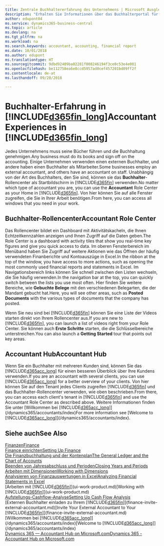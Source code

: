 ```yaml
---
title: Zentrale Buchhaltererfahrung des Unternehmens | Microsoft Ausgleich.
description: "Erhalten Sie Informationen über das Buchhalterportal für  Business Central. und das Buchhalterrollencenter, das interne und externe Buchhalter im Kundenunternehmen unterstützt."
author: edupont04
ms.service: dynamics365-business-central
ms.topic: article
ms.devlang: na
ms.tgt_pltfrm: na
ms.workload: na
ms.search.keywords: accountant, accounting, financial report
ms.date: 10/01/2018
ms.author: edupont
ms.translationtype: HT
ms.sourcegitcommit: 9dbd92409ba02281f008246194f3ce0c53e4e001
ms.openlocfilehash: be112758ea6e8ccd5957ad0cef457201bd09ff2f
ms.contentlocale: de-at
ms.lasthandoff: 09/28/2018

---
```

# <a name="accountant-experiences-in-included365finlongincludesd365finlongmdmd"></a><span data-ttu-id="6e014-103">Buchhalter-Erfahrung in [!INCLUDE[d365fin_long](includes/d365fin_long_md.md)]</span><span class="sxs-lookup"><span data-stu-id="6e014-103">Accountant Experiences in [!INCLUDE[d365fin_long](includes/d365fin_long_md.md)]</span></span>
<span data-ttu-id="6e014-104">Jedes Unternehmens muss seine Bücher führen und die Buchhaltung genehmigen.</span><span class="sxs-lookup"><span data-stu-id="6e014-104">Any business must do its books and sign off on the accounting.</span></span> <span data-ttu-id="6e014-105">Einige Unternehmen verwenden einen externen Buchhalter, und andere haben einen Buchhalter als Mitarbeiter.</span><span class="sxs-lookup"><span data-stu-id="6e014-105">Some businesses employ an external accountant, and others have an accountant on staff.</span></span> <span data-ttu-id="6e014-106">Unabhängig von der Art des Buchhalters, den Sie sind, können sie das **Buchhalter**-Rollencenter als Startbildschirm in [!INCLUDE[d365fin](includes/d365fin_md.md)] verwenden.</span><span class="sxs-lookup"><span data-stu-id="6e014-106">No matter which type of accountant you are, you can use the **Accountant** Role Center as your Home in [!INCLUDE[d365fin](includes/d365fin_md.md)].</span></span> <span data-ttu-id="6e014-107">Von hier können Sie auf alle Fenster zugreifen, die Sie in Ihrer Arbeit benötigen.</span><span class="sxs-lookup"><span data-stu-id="6e014-107">From here, you can access all windows that you need in your work.</span></span>  

## <a name="accountant-role-center"></a><span data-ttu-id="6e014-108">Buchhalter-Rollencenter</span><span class="sxs-lookup"><span data-stu-id="6e014-108">Accountant Role Center</span></span>
<span data-ttu-id="6e014-109">Das Rollencenter bildet ein Dashboard mit Aktivitätskacheln, die Ihnen Echtzeitkennzahlen anzeigen und Ihnen Zugriff auf die Daten geben.</span><span class="sxs-lookup"><span data-stu-id="6e014-109">The Role Center is a dashboard with activity tiles that show you real-time key figures and give you quick access to data.</span></span> <span data-ttu-id="6e014-110">Im oberen Fensterbereich im Menüband haben Sie Zugriff auf weitere Aktionen wie das Öffnen der häufig verwendeten Finanberichte und Kontoauszüge in Excel.</span><span class="sxs-lookup"><span data-stu-id="6e014-110">In the ribbon at the top of the window, you have access to more actions, such as opening the most commonly used financial reports and statements in Excel.</span></span> <span data-ttu-id="6e014-111">Im Navigationsbereich links können Sie schnell zwischen den Listen wechseln, die Sie häufig verwenden.</span><span class="sxs-lookup"><span data-stu-id="6e014-111">In the navigation bar at the top, you can quickly switch between the lists you use most often.</span></span> <span data-ttu-id="6e014-112">Hier finden Sie weitere Bereiche, wie **Gebuchte Belege** mit den verschiedenen Belegarten, die der Mandant gebucht hat.</span><span class="sxs-lookup"><span data-stu-id="6e014-112">Here, you will see other areas, such as **Posted Documents** with the various types of documents that the company has posted.</span></span>  

<span data-ttu-id="6e014-113">Wenn Sie neu sind bei [!INCLUDE[d365fin](includes/d365fin_md.md)] können Sie eine Liste der Videos starten direkt von Ihrem Rollencenter aus.</span><span class="sxs-lookup"><span data-stu-id="6e014-113">If you are new to [!INCLUDE[d365fin](includes/d365fin_md.md)], you can launch a list of videos right from your Role Center.</span></span> <span data-ttu-id="6e014-114">Sie können auch **Erste Schritte** starten, die die Schlüsselbereiche unterstreichen.</span><span class="sxs-lookup"><span data-stu-id="6e014-114">You can also launch a **Getting Started** tour that points out key areas.</span></span>  

## <a name="accountant-hub"></a><span data-ttu-id="6e014-115">Accountant Hub</span><span class="sxs-lookup"><span data-stu-id="6e014-115">Accountant Hub</span></span>
<span data-ttu-id="6e014-116">Wenn Sie ein Buchhalter mit mehreren Kunden sind, können Sie das [!INCLUDE[d365acc_long](includes/d365acc_long_md.md)] für einen besseren Überblick über Ihre Kundens verwenden.</span><span class="sxs-lookup"><span data-stu-id="6e014-116">If you are an accountant with several clients, you can use [!INCLUDE[d365acc_long](includes/d365acc_long_md.md)] for a better overview of your clients.</span></span> <span data-ttu-id="6e014-117">Von hier können Sie auf den Tenant jedes Clients zugreifen [!INCLUDE[d365fin](includes/d365fin_md.md)] und das Buchhalter-Rollencenter verwenden, wie oben beschrieben.</span><span class="sxs-lookup"><span data-stu-id="6e014-117">From there, you can access each client's tenant in [!INCLUDE[d365fin](includes/d365fin_md.md)] and use the Accountant Role Center as described above.</span></span> <span data-ttu-id="6e014-118">Weitere Informationen finden Sie unter [Willkommen bei [!INCLUDE[d365acc_long](includes/d365acc_long_md.md)]](/dynamics365/accountants/index)</span><span class="sxs-lookup"><span data-stu-id="6e014-118">For more information see [Welcome to [!INCLUDE[d365acc_long](includes/d365acc_long_md.md)]](/dynamics365/accountants/index).</span></span>  

## <a name="see-also"></a><span data-ttu-id="6e014-119">Siehe auch</span><span class="sxs-lookup"><span data-stu-id="6e014-119">See Also</span></span>
[<span data-ttu-id="6e014-120">Finanzen</span><span class="sxs-lookup"><span data-stu-id="6e014-120">Finance</span></span>](finance.md)  
[<span data-ttu-id="6e014-121">Finance einrichten</span><span class="sxs-lookup"><span data-stu-id="6e014-121">Setting Up Finance</span></span>](finance-setup-finance.md)  
[<span data-ttu-id="6e014-122">Die Finanzbuchhaltung und der Kontenplan</span><span class="sxs-lookup"><span data-stu-id="6e014-122">The General Ledger and the Chart of Accounts</span></span>](finance-general-ledger.md)  
[<span data-ttu-id="6e014-123">Beenden von Jahresabschluss und Perioden</span><span class="sxs-lookup"><span data-stu-id="6e014-123">Closing Years and Periods</span></span>](year-close-years-periods.md)  
[<span data-ttu-id="6e014-124">Arbeiten mit Dimensionen</span><span class="sxs-lookup"><span data-stu-id="6e014-124">Working with Dimensions</span></span>](finance-dimensions.md)  
[<span data-ttu-id="6e014-125">Analysieren von Finanzauswertungen in Excel</span><span class="sxs-lookup"><span data-stu-id="6e014-125">Analyzing Financial Statements in Excel</span></span>](finance-analyze-excel.md)  
<span data-ttu-id="6e014-126">[Arbeiten mit [!INCLUDE[d365fin](includes/d365fin_md.md)]](ui-work-product.md)</span><span class="sxs-lookup"><span data-stu-id="6e014-126">[Working with [!INCLUDE[d365fin](includes/d365fin_md.md)]](ui-work-product.md)</span></span>  
[<span data-ttu-id="6e014-127">Aufstellungs-Cashflow-Analyse</span><span class="sxs-lookup"><span data-stu-id="6e014-127">Setting Up Cash Flow Analysis</span></span>](finance-setup-cash-flow-analyses.md)  
<span data-ttu-id="6e014-128">[Externen Buchhalter einladen zu Ihrem [!INCLUDE[d365fin](includes/d365fin_md.md)]](finance-invite-external-accountant.md)</span><span class="sxs-lookup"><span data-stu-id="6e014-128">[Invite Your External Accountant to Your [!INCLUDE[d365fin](includes/d365fin_md.md)]](finance-invite-external-accountant.md)</span></span>  
<span data-ttu-id="6e014-129">[Willkommen bei [!INCLUDE[d365acc_long](includes/d365acc_long_md.md)]](/dynamics365/accountants/index)</span><span class="sxs-lookup"><span data-stu-id="6e014-129">[Welcome to [!INCLUDE[d365acc_long](includes/d365acc_long_md.md)]](/dynamics365/accountants/index)</span></span>  
[<span data-ttu-id="6e014-130">Dynamics 365 — Accountant Hub on Microsoft.com</span><span class="sxs-lookup"><span data-stu-id="6e014-130">Dynamics 365 - Accountant Hub on Microsoft.com</span></span>](https://www.microsoft.com/en-us/dynamics365/financial-insights-for-accountants)  


